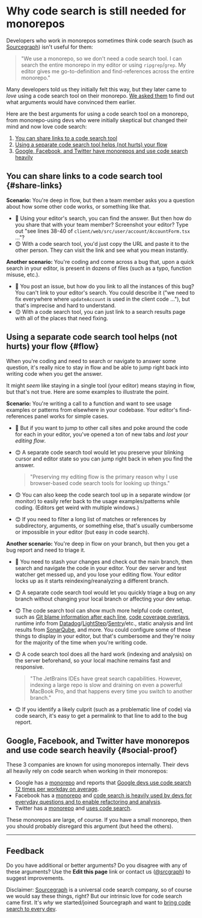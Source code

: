 # Why code search is still needed for monorepos

Developers who work in monorepos sometimes think code search (such as [Sourcegraph](https://about.sourcegraph.com)) isn't useful for them:

> "We use a monorepo, so we don't need a code search tool. I can search the entire monorepo in my editor or using `ripgrep`/`grep`. My editor gives me go-to-definition and find-references across the entire monorepo."

Many developers told us they initially felt this way, but they later came to *love* using a code search tool on their monorepo. [We asked them](https://twitter.com/sqs/status/1325643096588230658) to find out what arguments would have convinced them earlier.

Here are the best arguments for using a code search tool on a monorepo, from monorepo-using devs who were initially skeptical but changed their mind and now love code search:

1. [You can share links to a code search tool](#share-links)
1. [Using a separate code search tool helps (not hurts) your flow](#flow)
1. [Google, Facebook, and Twitter have monorepos and use code search heavily](#social-proof)

## You can share links to a code search tool {#share-links}


**Scenario:** You're deep in flow, but then a team member asks you a question about how some other code works, or something like that.

- 🤬 Using your editor's search, you can find the answer. But then how do you share that with your team member? Screenshot your editor? Type out "see lines 38-40 of `client/web/src/user/account/AccountForm.tsx` …"?
- 😊 With a code search tool, you'd just copy the URL and paste it to the other person. They can visit the link and see what you mean instantly.

**Another scenario:** You're coding and come across a bug that, upon a quick search in your editor, is present in dozens of files (such as a typo, function misuse, etc.).

- 🤬 You post an issue, but how do you link to all the instances of this bug? You can't link to your editor's search. You could describe it ("we need to fix everywhere where `updateAccount` is used in the client code …"), but that's imprecise and hard to understand.
- 😊 With a code search tool, you can just link to a search results page with all of the places that need fixing.

## Using a separate code search tool helps (not hurts) your flow {#flow}

When you're coding and need to search or navigate to answer some question, it's really nice to stay in flow and be able to jump right back into writing code when you get the answer.

It might *seem* like staying in a single tool (your editor) means staying in flow, but that's not true. Here are some examples to illustrate the point.

**Scenario:** You're writing a call to a function and want to see usage examples or patterns from elsewhere in your codebase. Your editor's find-references panel works for simple cases.


- 🤬 But if you want to jump to other call sites and poke around the code for each in your editor, you've opened a ton of new tabs and *lost your editing flow*.
- 😊 A separate code search tool would let you preserve your blinking cursor and editor state so you can jump right back in when you find the answer.

    > "Preserving my editing flow is the primary reason why I use browser-based code search tools for looking up things."
- 😊 You can also keep the code search tool up in a separate window (or monitor) to easily refer back to the usage examples/patterns while coding. (Editors get weird with multiple windows.)
- 😊 If you need to filter a long list of matches or references by subdirectory, arguments, or something else, that's usually cumbersome or impossible in your editor (but easy in code search).

**Another scenario:** You're deep in flow on your branch, but then you get a bug report and need to triage it.

- 🤬 You need to stash your changes and check out the main branch, then search and navigate the code in your editor. Your dev server and test watcher get messed up, and you lose your editing flow. Your editor locks up as it starts reindexing/reanalyzing a different branch.
- 😊 A separate code search tool would let you quickly triage a bug on any branch without changing your local branch or affecting your dev setup.
- 😊 The code search tool can show much more helpful code context, such as [Git blame information after each line](https://sourcegraph.com/extensions/sourcegraph/git-extras), [code coverage overlays](https://sourcegraph.com/extensions/sourcegraph/codecov), runtime info from [Datadog](https://sourcegraph.com/extensions/sourcegraph/datadog-metrics)/[LightStep](https://sourcegraph.com/extensions/sourcegraph/lightstep)/[Sentry](https://sourcegraph.com/extensions/sourcegraph/sentry)/etc., static analysis and lint results from [SonarQube](https://sourcegraph.com/extensions/sourcegraph/sonarqube), and more. You could configure some of these things to display in your editor, but that's cumbersome and they're noisy for the majority of the time when you're writing code.
- 😊 A code search tool does all the hard work (indexing and analysis) on the server beforehand, so your local machine remains fast and responsive.
 
    > "The JetBrains IDEs have great search capabilities. However, indexing a large repo is slow and draining on even a powerful MacBook Pro, and that happens every time you switch to another branch."
- 😊 If you identify a likely culprit (such as a problematic line of code) via code search, it's easy to get a permalink to that line to add to the bug report.


## Google, Facebook, and Twitter have monorepos and use code search heavily {#social-proof}

These 3 companies are known for using monorepos internally. Their devs all heavily rely on code search when working in their monorepos:

- Google has a [monorepo](https://research.google/pubs/pub43835/) and reports that [Google devs use code search 12 times per workday on average](https://research.google/pubs/pub43835/).
- Facebook has a [monorepo](https://www.facebook.com/atscaleevents/videos/systems-scale-2019-monorepos-moving-fast-in-a-huge-repository/457153524992062/) and [code search is heavily used by devs for everyday questions and to enable refactoring and analysis](https://www.facebook.com/atscaleevents/videos/1911812842425144/).
- Twitter has a [monorepo](https://www.youtube.com/watch?v=IL6LBWNi3fE) and [uses code search](https://twitter.com/willnorris/status/1311043937784590336).

These monorepos are large, of course. If you have a small monorepo, then you should probably disregard this argument (but heed the others).

---

## Feedback

Do you have additional or better arguments? Do you disagree with any of these arguments? Use the **Edit this page** link or contact us ([@srcgraph](https://twitter.com/srcgraph)) to suggest improvements.

Disclaimer: [Sourcegraph](https://about.sourcegraph.com) is a universal code search company, so of course we would say these things, right? But our intrinsic love for code search came first. It's *why* we started/joined Sourcegraph and want to [bring code search to every dev](https://about.sourcegraph.com/company/strategy).
